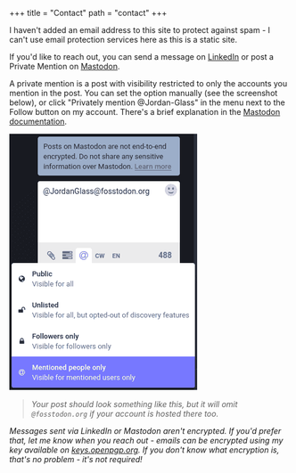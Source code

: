 +++
title = "Contact"
path = "contact"
+++

I haven't added an email address to this site to protect against spam - I can't use email protection services here as this is a static site.

If you'd like to reach out, you can send a message on [LinkedIn](https://www.linkedin.com/in/jordan-g-b26288261/) or post a Private Mention on [Mastodon](https://fosstodon.org/@JordanGlass).

A private mention is a post with visibility restricted to only the accounts you mention in the post. You can set the option manually (see the screenshot below), or click "Privately mention @Jordan-Glass" in the menu next to the Follow button on my account. There's a brief explanation in the [Mastodon documentation](https://docs.joinmastodon.org/user/posting/#direct).

<img alt="A screenshot of post privacy options in the post composer on the Mastodon web interface. Mentioned people only is selected, the other options are Public, Unlisted, and Followers Only." async src="/mastodon-post-privacy.png" width="337px"></img>

> *Your post should look something like this, but it will omit `@fosstodon.org` if your account is hosted there too.*

*Messages sent via LinkedIn or Mastodon aren't encrypted. If you'd prefer that, let me know when you reach out - emails can be encrypted using my key available on [keys.openpgp.org](https://keys.openpgp.org/). If you don't know what encryption is, that's no problem - it's not required!*
